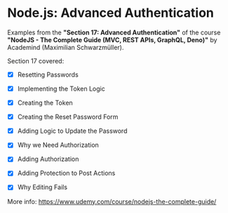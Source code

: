 # Node.js: Advanced Authentication

Examples from the **"Section 17: Advanced Authentication"** of the course **"NodeJS - The Complete Guide (MVC, REST APIs, GraphQL, Deno)"** by Academind (Maximilian Schwarzmüller).

Section 17 covered:

- [x] Resetting Passwords
- [x] Implementing the Token Logic
- [x] Creating the Token
- [x] Creating the Reset Password Form
- [x] Adding Logic to Update the Password
- [x] Why we Need Authorization
- [x] Adding Authorization
- [x] Adding Protection to Post Actions
- [x] Why Editing Fails



More info: https://www.udemy.com/course/nodejs-the-complete-guide/
